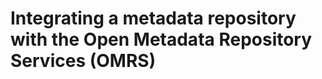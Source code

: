 <!-- SPDX-License-Identifier: Apache-2.0 -->

# Integrating a metadata repository with the Open Metadata Repository Services (OMRS)

